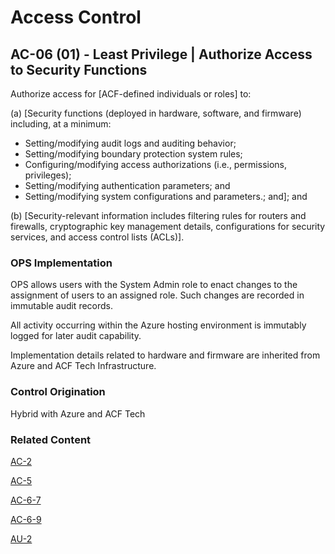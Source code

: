 # Access Control
## AC-06 (01) - Least Privilege | Authorize Access to Security Functions

Authorize access for [ACF-defined individuals or roles] to:

(a) [Security functions (deployed in hardware, software, and firmware) including, at a minimum:

* Setting/modifying audit logs and auditing behavior;
* Setting/modifying boundary protection system rules;
* Configuring/modifying access authorizations (i.e., permissions, privileges);
* Setting/modifying authentication parameters; and
* Setting/modifying system configurations and parameters.; and]; and

(b) [Security-relevant information includes filtering rules for routers and firewalls, cryptographic key management details, configurations for security services, and access control lists (ACLs)].

### OPS Implementation

OPS allows users with the System Admin role to enact changes to the assignment of users to an assigned role. Such changes are recorded in immutable audit records.

All activity occurring within the Azure hosting environment is immutably logged for later audit capability.

Implementation details related to hardware and firmware are inherited from Azure and ACF Tech Infrastructure.

### Control Origination

Hybrid with Azure and ACF Tech

### Related Content

[AC-2](./ac-02.md)

[AC-5](./ac-05.md)

[AC-6-7](./ac-06-07.md)

[AC-6-9](./ac-06-09.md)

[AU-2](../au/au-02.md)
